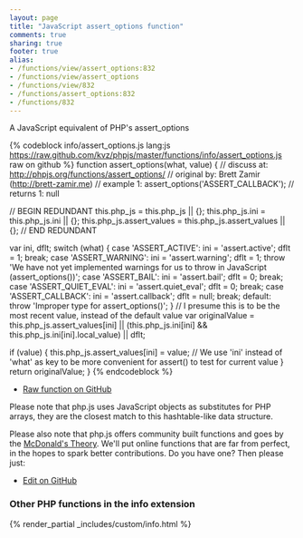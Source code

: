 ```yaml
---
layout: page
title: "JavaScript assert_options function"
comments: true
sharing: true
footer: true
alias:
- /functions/view/assert_options:832
- /functions/view/assert_options
- /functions/view/832
- /functions/assert_options:832
- /functions/832
---
```

<!-- Generated by Rakefile:build -->
A JavaScript equivalent of PHP's assert_options

{% codeblock info/assert_options.js lang:js https://raw.github.com/kvz/phpjs/master/functions/info/assert_options.js raw on github %}
function assert_options(what, value) {
  //  discuss at: http://phpjs.org/functions/assert_options/
  // original by: Brett Zamir (http://brett-zamir.me)
  //   example 1: assert_options('ASSERT_CALLBACK');
  //   returns 1: null

  // BEGIN REDUNDANT
  this.php_js = this.php_js || {};
  this.php_js.ini = this.php_js.ini || {};
  this.php_js.assert_values = this.php_js.assert_values || {};
  // END REDUNDANT

  var ini, dflt;
  switch (what) {
    case 'ASSERT_ACTIVE':
      ini = 'assert.active';
      dflt = 1;
      break;
    case 'ASSERT_WARNING':
      ini = 'assert.warning';
      dflt = 1;
      throw 'We have not yet implemented warnings for us to throw in JavaScript (assert_options())';
    case 'ASSERT_BAIL':
      ini = 'assert.bail';
      dflt = 0;
      break;
    case 'ASSERT_QUIET_EVAL':
      ini = 'assert.quiet_eval';
      dflt = 0;
      break;
    case 'ASSERT_CALLBACK':
      ini = 'assert.callback';
      dflt = null;
      break;
    default:
      throw 'Improper type for assert_options()';
  }
  // I presume this is to be the most recent value, instead of the default value
  var originalValue = this.php_js.assert_values[ini] || (this.php_js.ini[ini] && this.php_js.ini[ini].local_value) ||
    dflt;

  if (value) {
    this.php_js.assert_values[ini] = value; // We use 'ini' instead of 'what' as key to be more convenient for assert() to test for current value
  }
  return originalValue;
}
{% endcodeblock %}

 - [Raw function on GitHub](https://github.com/kvz/phpjs/blob/master/functions/info/assert_options.js)

Please note that php.js uses JavaScript objects as substitutes for PHP arrays, they are 
the closest match to this hashtable-like data structure. 

Please also note that php.js offers community built functions and goes by the 
[McDonald's Theory](https://medium.com/what-i-learned-building/9216e1c9da7d). We'll put online 
functions that are far from perfect, in the hopes to spark better contributions. 
Do you have one? Then please just: 

 - [Edit on GitHub](https://github.com/kvz/phpjs/edit/master/functions/info/assert_options.js)


### Other PHP functions in the info extension
{% render_partial _includes/custom/info.html %}
